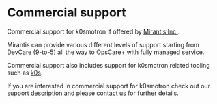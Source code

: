 # Commercial support

Commercial support for k0smotron if offered by [Mirantis Inc.](https://mirantis.com).

Mirantis can provide various different levels of support starting from DevCare (9-to-5) all the way to OpsCare+ with fully managed service.

Commercial support also includes support for k0smotron related tooling such as [k0s](https://github.com/k0sproject/k0s).

If you are interested in commercial support for k0smotron check out our [support description](https://www.mirantis.com/support/enterprise-support-options/) and please [contact us](https://www.mirantis.com/contact/) for further details.

[^1]: This is assuming there is a compatible release of upstream project with the fix
